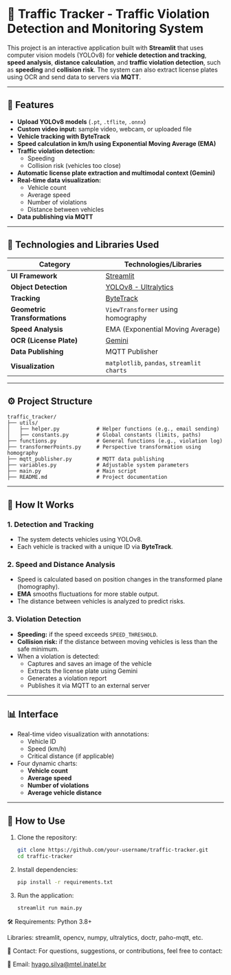 # 🚦 Traffic Tracker - Traffic Violation Detection and Monitoring System

This project is an interactive application built with **Streamlit** that uses computer vision models (YOLOv8) for **vehicle detection and tracking**, **speed analysis**, **distance calculation**, and **traffic violation detection**, such as **speeding** and **collision risk**. The system can also extract license plates using OCR and send data to servers via **MQTT**.

---

## 📌 Features

- **Upload YOLOv8 models** (`.pt`, `.tflite`, `.onnx`)
- **Custom video input:** sample video, webcam, or uploaded file
- **Vehicle tracking with ByteTrack**
- **Speed calculation in km/h using Exponential Moving Average (EMA)**
- **Traffic violation detection:**
  - Speeding
  - Collision risk (vehicles too close)
- **Automatic license plate extraction and multimodal context (Gemini)**
- **Real-time data visualization:**
  - Vehicle count
  - Average speed
  - Number of violations
  - Distance between vehicles
- **Data publishing via MQTT**

---

## 🧠 Technologies and Libraries Used

| Category                   | Technologies/Libraries                             |
|---------------------------|-----------------------------------------------------|
| **UI Framework**          | [Streamlit](https://streamlit.io/)                 |
| **Object Detection**      | [YOLOv8 - Ultralytics](https://github.com/ultralytics/ultralytics) |
| **Tracking**              | [ByteTrack](https://github.com/ifzhang/ByteTrack)  |
| **Geometric Transformations** | `ViewTransformer` using homography           |
| **Speed Analysis**        | EMA (Exponential Moving Average)                   |
| **OCR (License Plate)**   | [Gemini](https://aistudio.google.com/)             |
| **Data Publishing**       | MQTT Publisher                                     |
| **Visualization**         | `matplotlib`, `pandas`, `streamlit charts`         |

---

## ⚙️ Project Structure

```
traffic_tracker/
├── utils/
│   ├── helper.py            # Helper functions (e.g., email sending)
│   ├── constants.py         # Global constants (limits, paths)
├── functions.py             # General functions (e.g., violation log)
├── transformerPoints.py     # Perspective transformation using homography
├── mqtt_publisher.py        # MQTT data publishing
├── variables.py             # Adjustable system parameters
├── main.py                  # Main script
├── README.md                # Project documentation
```

---

## 🎯 How It Works

### 1. Detection and Tracking
- The system detects vehicles using YOLOv8.
- Each vehicle is tracked with a unique ID via **ByteTrack**.

### 2. Speed and Distance Analysis
- Speed is calculated based on position changes in the transformed plane (homography).
- **EMA** smooths fluctuations for more stable output.
- The distance between vehicles is analyzed to predict risks.

### 3. Violation Detection
- **Speeding:** if the speed exceeds `SPEED_THRESHOLD`.
- **Collision risk:** if the distance between moving vehicles is less than the safe minimum.
- When a violation is detected:
  - Captures and saves an image of the vehicle
  - Extracts the license plate using Gemini
  - Generates a violation report
  - Publishes it via MQTT to an external server

---

## 📊 Interface

- Real-time video visualization with annotations:
  - Vehicle ID
  - Speed (km/h)
  - Critical distance (if applicable)
- Four dynamic charts:
  - **Vehicle count**
  - **Average speed**
  - **Number of violations**
  - **Average vehicle distance**

---

## 🚀 How to Use

1. Clone the repository:
   ```bash
   git clone https://github.com/your-username/traffic-tracker.git
   cd traffic-tracker
   ```

2. Install dependencies:
   ```bash
   pip install -r requirements.txt
   ```

3. Run the application:
   ```bash
   streamlit run main.py
   ```

🛠 Requirements:
Python 3.8+

Libraries: streamlit, opencv, numpy, ultralytics, doctr, paho-mqtt, etc.

📩 Contact:
For questions, suggestions, or contributions, feel free to contact:

📧 Email: hyago.silva@mtel.inatel.br
